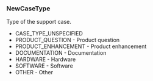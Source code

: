 ### NewCaseType
Type of the support case.

- CASE_TYPE_UNSPECIFIED
- PRODUCT_QUESTION - Product question
- PRODUCT_ENHANCEMENT - Product enhancement
- DOCUMENTATION - Documentation
- HARDWARE - Hardware
- SOFTWARE - Software
- OTHER - Other
